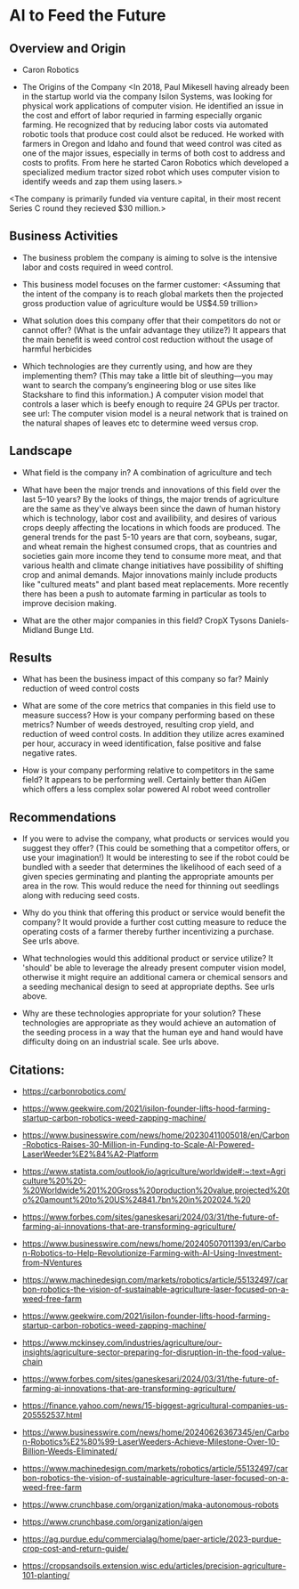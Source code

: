 # AI to Feed the Future

## Overview and Origin

* Caron Robotics 

* The Origins of the Company
<In 2018, Paul Mikesell having already been in the startup world via the company Isilon Systems, was looking for physical work applications of computer vision. He identified an issue in the cost and effort of labor requried in farming especially organic farming. He recognized that by reducing labor costs via automated robotic tools that produce cost could alsot be reduced. He worked with farmers in Oregon and Idaho and found that weed control was cited as one of the major issues, especially in terms of both cost to address and costs to profits. From here he started Caron Robotics which developed a specialized medium tractor sized robot which uses computer vision to identify weeds and zap them using lasers.>

 <The company is primarily funded via venture capital, in their most recent Series C round they recieved $30 million.> 

## Business Activities

* The business problem the company is aiming to solve is the intensive labor and costs required in weed control. 

* This business model focuses on the farmer customer:
<Assuming that the intent of the company is to reach global markets then the projected gross production value of agriculture would be US$4.59 trillion> 

* What solution does this company offer that their competitors do not or cannot offer? (What is the unfair advantage they utilize?)
It appears that the main benefit is weed control cost reduction without the usage of harmful herbicides 

* Which technologies are they currently using, and how are they implementing them? (This may take a little bit of sleuthing&mdash;you may want to search the company’s engineering blog or use sites like Stackshare to find this information.)
A computer vision model that controls a laser which is beefy enough to require 24 GPUs per tractor. 
see url: 
The computer vision model is a neural network that is trained on the natural shapes of leaves etc to determine weed versus crop. 

## Landscape

* What field is the company in?
A combination of agriculture and tech 


* What have been the major trends and innovations of this field over the last 5&ndash;10 years?
By the looks of things, the major trends of agriculture are the same as they've always been since the dawn of human history which is technology, labor cost and availibility, and desires of various crops deeply affecting the locations in which foods are produced. The general trends for the past 5-10 years are that corn, soybeans, sugar, and wheat remain the highest consumed crops, that as countries and societies gain more income they tend to consume more meat, and that various health and climate change initiatives have possibility of shifting crop and animal demands. Major innovations mainly include products like "cultured meats" and plant based meat replacements. More recently there has been a push to automate farming in particular as tools to improve decision making. 


* What are the other major companies in this field?
CropX
Tysons
Daniels-Midland
Bunge Ltd.


## Results

* What has been the business impact of this company so far?
Mainly reduction of weed control costs 

* What are some of the core metrics that companies in this field use to measure success? How is your company performing based on these metrics?
Number of weeds destroyed, resulting crop yield, and reduction of weed control costs. 
In addition they utilize acres examined per hour, accuracy in weed identification, false positive and false negative rates. 

* How is your company performing relative to competitors in the same field?
It appears to be performing well. Certainly better than AiGen which offers a less complex solar powered AI robot weed controller 

## Recommendations

* If you were to advise the company, what products or services would you suggest they offer? (This could be something that a competitor offers, or use your imagination!)
It would be interesting to see if the robot could be bundled with a seeder that determines the likelihood of each seed of a given species germinating and planting the appropriate amounts per area in the row. This would reduce the need for thinning out seedlings along with reducing seed costs. 


* Why do you think that offering this product or service would benefit the company?
It would provide a further cost cutting measure to reduce the operating costs of a farmer thereby further incentivizing a purchase. See urls above. 

* What technologies would this additional product or service utilize?
It 'should' be able to leverage the already present computer vision model, otherwise it might require an additional camera or chemical sensors and a seeding mechanical design to seed at appropriate depths. See urls above. 

* Why are these technologies appropriate for your solution?
These technologies are appropriate as they would achieve an automation of the seeding process in a way that the human eye and hand would have difficulty doing on an industrial scale. See urls above. 

## Citations:

* https://carbonrobotics.com/

* https://www.geekwire.com/2021/isilon-founder-lifts-hood-farming-startup-carbon-robotics-weed-zapping-machine/

* https://www.businesswire.com/news/home/20230411005018/en/Carbon-Robotics-Raises-30-Million-in-Funding-to-Scale-AI-Powered-LaserWeeder%E2%84%A2-Platform

* https://www.statista.com/outlook/io/agriculture/worldwide#:~:text=Agriculture%20%20-%20Worldwide%201%20Gross%20production%20value,projected%20to%20amount%20to%20US%24841.7bn%20in%202024.%20

* https://www.forbes.com/sites/ganeskesari/2024/03/31/the-future-of-farming-ai-innovations-that-are-transforming-agriculture/

* https://www.businesswire.com/news/home/20240507011393/en/Carbon-Robotics-to-Help-Revolutionize-Farming-with-AI-Using-Investment-from-NVentures

* https://www.machinedesign.com/markets/robotics/article/55132497/carbon-robotics-the-vision-of-sustainable-agriculture-laser-focused-on-a-weed-free-farm

* https://www.geekwire.com/2021/isilon-founder-lifts-hood-farming-startup-carbon-robotics-weed-zapping-machine/

* https://www.mckinsey.com/industries/agriculture/our-insights/agriculture-sector-preparing-for-disruption-in-the-food-value-chain

* https://www.forbes.com/sites/ganeskesari/2024/03/31/the-future-of-farming-ai-innovations-that-are-transforming-agriculture/

* https://finance.yahoo.com/news/15-biggest-agricultural-companies-us-205552537.html

* https://www.businesswire.com/news/home/20240626367345/en/Carbon-Robotics%E2%80%99-LaserWeeders-Achieve-Milestone-Over-10-Billion-Weeds-Eliminated/

* https://www.machinedesign.com/markets/robotics/article/55132497/carbon-robotics-the-vision-of-sustainable-agriculture-laser-focused-on-a-weed-free-farm

* https://www.crunchbase.com/organization/maka-autonomous-robots
  
* https://www.crunchbase.com/organization/aigen

* https://ag.purdue.edu/commercialag/home/paer-article/2023-purdue-crop-cost-and-return-guide/
 
* https://cropsandsoils.extension.wisc.edu/articles/precision-agriculture-101-planting/